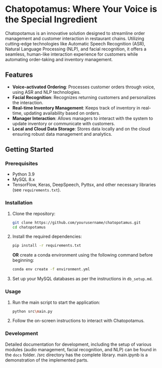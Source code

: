 # Chatopotamus: Where Your Voice is the Special Ingredient

Chatopotamus is an innovative solution designed to streamline order management and customer interaction in restaurant chains. Utilizing cutting-edge technologies like Automatic Speech Recognition (ASR), Natural Language Processing (NLP), and facial recognition, it offers a seamless, human-like interaction experience for customers while automating order-taking and inventory management.

## Features
- **Voice-activated Ordering**: Processes customer orders through voice, using ASR and NLP technologies.
- **Facial Recognition**: Recognizes returning customers and personalizes the interaction.
- **Real-time Inventory Management**: Keeps track of inventory in real-time, updating availability based on orders.
- **Manager Interaction**: Allows managers to interact with the system to update inventory or communicate with customers.
- **Local and Cloud Data Storage**: Stores data locally and on the cloud ensuring robust data management and analytics.

## Getting Started

### Prerequisites
- Python 3.9
- MySQL 8.x 
- TensorFlow, Keras, DeepSpeech, Pyttsx, and other necessary libraries (see ``requirements.txt``).

### Installation
1. Clone the repository:
   ```bash
   git clone https://github.com/yourusername/chatopotamus.git
   cd chatopotamus
   ```
2. Install the required dependencies:
   ```bash
   pip install -r requirements.txt
   ```
   **OR**
   create a conda environment using the following command before beginning:
   ```bash
   conda env create -f environment.yml
   ```

3. Set up your MySQL databases as per the instructions in `db_setup.md`.

### Usage
1. Run the main script to start the application:
   ```bash
   python src\main.py
   ```
2. Follow the on-screen instructions to interact with Chatopotamus.

### Development
Detailed documentation for development, including the setup of various modules (audio management, facial recognition, and NLP) can be found in the `docs` folder.
/src directory has the complete library.
main.ipynb is a demonstration of the implemented parts.
